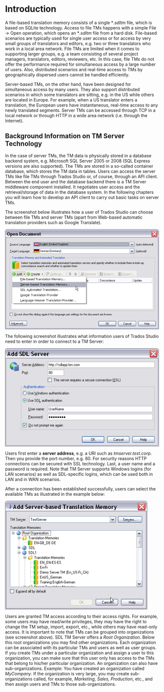 Introduction
=====
A file-based translation memory consists of a single **.sdltm* file, which is based on SQLite technology. Access to file TMs happens with a simple File -> Open operation, which opens an **.sdltm* file from a hard disk. File-based scenarios are typically used for single user access or for access by very small groups of translators and editors, e.g. two or three translators who work in a local area network. File TMs are limited when it comes to supporting larger groups, e.g. a team consisting of several project managers, translators, editors, reviewers, etc. In this case, file TMs do not offer the performance required for simultaneous access by a large number of users. Also, distributed scenarios and real-time access to TMs by geographically dispersed users cannot be handled efficiently.

Server-based TMs, on the other hand, have been designed for simultaneous access by many users. They also support distributed scenarios in which some translators are sitting, e.g. in the US while others are located in Europe. For example, when a US translator enters a translation, the European users have instantaneous, real-time access to any newly translated segments. Server TMs can be accessed through TCP in a local network or through HTTP in a wide area network (i.e. through the Internet).

Background Information on  TM Server Technology
----

In the case of server TMs, the TM data is physically stored in a database backend system, e.g. Microsoft SQL Server 2005 or 2008 (SQL Express versions are also supported). The TMs are stored in a so-called container database, which stores the TM data in tables. Users can access the server TMs like file TMs through Trados Studio or, of course, through an API client. Between the end user and the database backend there is a TM Server middleware component installed. It negotiates user access and the retrieval/storage of data in the database system. In the following chapters you will learn how to develop an API client to carry out basic tasks on server TMs.

The screenshot below illustrates how a user of Trados Studio can choose between file TMs and server TMs (apart from Web-based automatic translation providers such as Google Translate).

<img style="display:block; " src="images/SelectServerTM.jpg"/>

The following screenshot illustrates what information users of Trados Studio need to enter in order to connect to a TM Server:

<img style="display:block; " src="images/TMServerData.jpg"/>

Users first enter a **server address**, e.g. a URI such as *tmserver.test.corp*. Then you provide the port number, e.g. 80. For security reasons HTTP connections can be secured with SSL technology. Last, a user name and a password is required. Note that TM Server supports Windows logins (for LAN scenarios) as well as SDL-specific logins, which can be used both in LAN and in WAN scenarios.

After a connection has been established successfully, users can select the available TMs as illustrated in the example below:

<img style="display:block; " src="images/TMsAndOrgs.jpg"/>

Users are granted TM access according to their access rights. For example, some users may have read/write privileges, they may have the right to change the TM setup, import, export, etc., while others may have read-only access. It is important to note that TMs can be grouped into organizations (see screenshot above). SDL TM Server offers a *Root Organization*. Below this root organizations you may find other organizations. Each organization can be associated with its particular TMs and users as well as user groups. If you create TMs under a particular organization and assign a user to this organization, you can make sure that this user only has access to the TMs that belong to his/her particular organization. An organization can also have sub-organizations. Example: You have created an organization called *MyCompany*. If the organization is very large, you may create sub-organizations called, for example, *Marketing, Sales, Production*, etc., and then assign users and TMs to those sub-organizations.